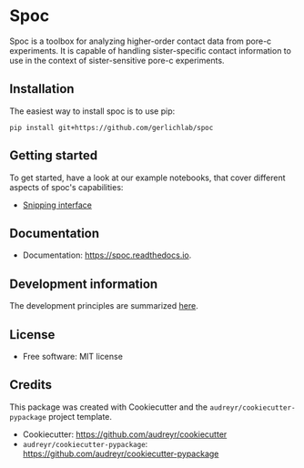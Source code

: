 
# Spoc

Spoc is a toolbox for analyzing higher-order contact data from pore-c experiments. It is capable of handling sister-specific contact information to use in the context of sister-sensitive pore-c experiments.

## Installation

The easiest way to install spoc is to use pip:

```
pip install git+https://github.com/gerlichlab/spoc
```

## Getting started

To get started, have a look at our example notebooks, that cover different aspects of spoc's capabilities:

- [Snipping interface](./notebooks/snipping.ipynb)

## Documentation

* Documentation: https://spoc.readthedocs.io.

## Development information

The development principles are summarized [here](docs/dev_notes.md).

## License

* Free software: MIT license

## Credits

This package was created with Cookiecutter and the `audreyr/cookiecutter-pypackage` project template.

* Cookiecutter: https://github.com/audreyr/cookiecutter
* `audreyr/cookiecutter-pypackage`: https://github.com/audreyr/cookiecutter-pypackage
